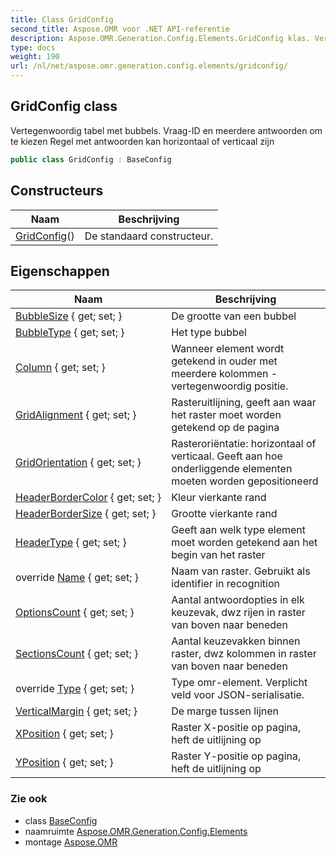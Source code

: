 ```yaml
---
title: Class GridConfig
second_title: Aspose.OMR voor .NET API-referentie
description: Aspose.OMR.Generation.Config.Elements.GridConfig klas. Vertegenwoordig tabel met bubbels. VraagID en meerdere antwoorden om te kiezen Regel met antwoorden kan horizontaal of verticaal zijn
type: docs
weight: 190
url: /nl/net/aspose.omr.generation.config.elements/gridconfig/
---
```

## GridConfig class

Vertegenwoordig tabel met bubbels. Vraag-ID en meerdere antwoorden om te kiezen Regel met antwoorden kan horizontaal of verticaal zijn

```csharp
public class GridConfig : BaseConfig
```

## Constructeurs

| Naam | Beschrijving |
| --- | --- |
| [GridConfig](gridconfig/)() | De standaard constructeur. |

## Eigenschappen

| Naam | Beschrijving |
| --- | --- |
| [BubbleSize](../../aspose.omr.generation.config.elements/gridconfig/bubblesize/) { get; set; } | De grootte van een bubbel |
| [BubbleType](../../aspose.omr.generation.config.elements/gridconfig/bubbletype/) { get; set; } | Het type bubbel |
| [Column](../../aspose.omr.generation.config.elements/gridconfig/column/) { get; set; } | Wanneer element wordt getekend in ouder met meerdere kolommen - vertegenwoordig positie. |
| [GridAlignment](../../aspose.omr.generation.config.elements/gridconfig/gridalignment/) { get; set; } | Rasteruitlijning, geeft aan waar het raster moet worden getekend op de pagina |
| [GridOrientation](../../aspose.omr.generation.config.elements/gridconfig/gridorientation/) { get; set; } | Rasteroriëntatie: horizontaal of verticaal. Geeft aan hoe onderliggende elementen moeten worden gepositioneerd |
| [HeaderBorderColor](../../aspose.omr.generation.config.elements/gridconfig/headerbordercolor/) { get; set; } | Kleur vierkante rand |
| [HeaderBorderSize](../../aspose.omr.generation.config.elements/gridconfig/headerbordersize/) { get; set; } | Grootte vierkante rand |
| [HeaderType](../../aspose.omr.generation.config.elements/gridconfig/headertype/) { get; set; } | Geeft aan welk type element moet worden getekend aan het begin van het raster |
| override [Name](../../aspose.omr.generation.config.elements/gridconfig/name/) { get; set; } | Naam van raster. Gebruikt als identifier in recognition |
| [OptionsCount](../../aspose.omr.generation.config.elements/gridconfig/optionscount/) { get; set; } | Aantal antwoordopties in elk keuzevak, dwz rijen in raster van boven naar beneden |
| [SectionsCount](../../aspose.omr.generation.config.elements/gridconfig/sectionscount/) { get; set; } | Aantal keuzevakken binnen raster, dwz kolommen in raster van boven naar beneden |
| override [Type](../../aspose.omr.generation.config.elements/gridconfig/type/) { get; set; } | Type omr-element. Verplicht veld voor JSON-serialisatie. |
| [VerticalMargin](../../aspose.omr.generation.config.elements/gridconfig/verticalmargin/) { get; set; } | De marge tussen lijnen |
| [XPosition](../../aspose.omr.generation.config.elements/gridconfig/xposition/) { get; set; } | Raster X-positie op pagina, heft de uitlijning op |
| [YPosition](../../aspose.omr.generation.config.elements/gridconfig/yposition/) { get; set; } | Raster Y-positie op pagina, heft de uitlijning op |

### Zie ook

* class [BaseConfig](../../aspose.omr.generation.config/baseconfig/)
* naamruimte [Aspose.OMR.Generation.Config.Elements](../../aspose.omr.generation.config.elements/)
* montage [Aspose.OMR](../../)


